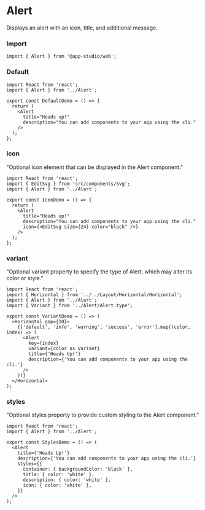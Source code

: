 # Alert

Displays an alert with an icon, title, and additional message.

### **Import**

```tsx static
import { Alert } from '@app-studio/web';
```

### **Default**

```tsx
import React from 'react';
import { Alert } from '../Alert';

export const DefaultDemo = () => {
  return (
    <Alert
      title="Heads up!"
      description="You can add components to your app using the cli."
    />
  );
};
```

### **icon**

"Optional icon element that can be displayed in the Alert component."

```tsx
import React from 'react';
import { EditSvg } from 'src/components/Svg';
import { Alert } from '../Alert';

export const IconDemo = () => {
  return (
    <Alert
      title="Heads up!"
      description="You can add components to your app using the cli."
      icon={<EditSvg size={24} color="black" />}
    />
  );
};
```

### **variant**

"Optional variant property to specify the type of Alert, which may alter its color or style."

```tsx
import React from 'react';
import { Horizontal } from '../../Layout/Horizontal/Horizontal';
import { Alert } from '../Alert';
import { Variant } from '../Alert/Alert.type';

export const VariantDemo = () => (
  <Horizontal gap={10}>
    {['default', 'info', 'warning', 'success', 'error'].map((color, index) => (
      <Alert
        key={index}
        variant={color as Variant}
        title={'Heads Up!'}
        description={'You can add components to your app using the cli.'}
      />
    ))}
  </Horizontal>
);
```

### **styles**

"Optional styles property to provide custom styling to the Alert component."

```tsx
import React from 'react';
import { Alert } from '../Alert';

export const StylesDemo = () => (
  <Alert
    title={'Heads Up!'}
    description={'You can add components to your app using the cli.'}
    styles={{
      container: { backgroundColor: 'black' },
      title: { color: 'white' },
      description: { color: 'white' },
      icon: { color: 'white' },
    }}
  />
);
```
